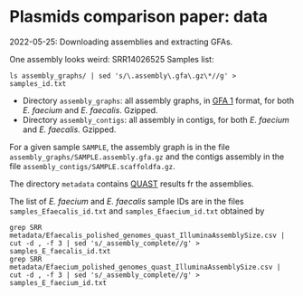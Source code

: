 # Plasmids comparison paper: data

2022-05-25: Downloading assemblies and extracting GFAs.

One assembly looks weird: SRR14026525
Samples list:
```
ls assembly_graphs/ | sed 's/\.assembly\.gfa\.gz\*//g' > samples_id.txt
```

- Directory `assembly_graphs`: all assembly graphs, in <a href="https://github.com/GFA-spec/GFA-spec/blob/master/GFA1.md">GFA 1</a> format, for both *E. faecium* and *E. faecalis*. Gzipped.  
- Directory `assembly_contigs`: all assembly in contigs, for both *E. faecium* and *E. faecalis*. Gzipped.  

For a given sample `SAMPLE`, the assembly graph is in the file `assembly_graphs/SAMPLE.assembly.gfa.gz` and the contigs assembly in the file `assembly_contigs/SAMPLE.scaffoldfa.gz`.

The directory `metadata` contains <a href="http://quast.sourceforge.net/">QUAST</a> results fr the assemblies.

The list of *E. faecium* and *E. faecalis* sample IDs are in the files `samples_Efaecalis_id.txt` and `samples_Efaecium_id.txt` obtained by
```
grep SRR metadata/Efaecalis_polished_genomes_quast_IlluminaAssemblySize.csv | cut -d , -f 3 | sed 's/_assembly_complete//g' > samples_E_faecalis_id.txt
grep SRR metadata/Efaecium_polished_genomes_quast_IlluminaAssemblySize.csv | cut -d , -f 3 | sed 's/_assembly_complete//g' > samples_E_faecium_id.txt
```